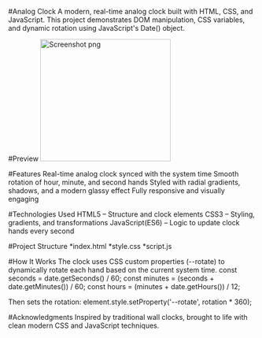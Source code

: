 #Analog Clock
A modern, real-time analog clock built with HTML, CSS, and JavaScript. This project demonstrates DOM manipulation, CSS variables, and dynamic rotation using JavaScript's Date() object.

#Preview
<img width="265" height="248" alt="Screenshot png" src="https://github.com/user-attachments/assets/b885f9fa-3eac-4618-997a-d9afae0ecdb9" />

#Features
Real-time analog clock synced with the system time
Smooth rotation of hour, minute, and second hands
Styled with radial gradients, shadows, and a modern glassy effect
Fully responsive and visually engaging

#Technologies Used
 HTML5 – Structure and clock elements
 CSS3 – Styling, gradients, and transformations
 JavaScript(ES6) – Logic to update clock hands every second

#Project Structure
*index.html
*style.css 
*script.js 

#How It Works
The clock uses CSS custom properties (--rotate) to dynamically rotate each hand based on the current system time.
const seconds = date.getSeconds() / 60;
     const minutes = (seconds + date.getMinutes()) / 60;
      const hours = (minutes + date.getHours()) / 12;
      
Then sets the rotation:
element.style.setProperty('--rotate', rotation * 360);

#Acknowledgments
Inspired by traditional wall clocks, brought to life with clean modern CSS and JavaScript techniques.
